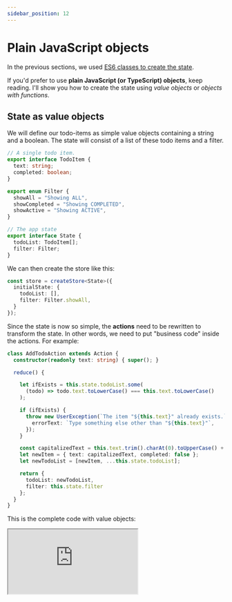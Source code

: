 ```yaml
---
sidebar_position: 12
---
```


# Plain JavaScript objects

In the previous sections, we used [ES6 classes to create the state](./full-code#tutorial-code).

If you'd prefer to use **plain JavaScript (or TypeScript) objects**, keep reading.
I'll show you how to create the state using _value objects_ or _objects with functions_.

## State as value objects

We will define our todo-items as simple value objects containing a string and a boolean.
The state will consist of a list of these todo items and a filter.

```ts
// A single todo item.
export interface TodoItem {
  text: string;
  completed: boolean;
}

export enum Filter {
  showAll = "Showing ALL",
  showCompleted = "Showing COMPLETED",
  showActive = "Showing ACTIVE",
}

// The app state
export interface State {
  todoList: TodoItem[];
  filter: Filter;
}
```

We can then create the store like this:

```ts
const store = createStore<State>({
  initialState: {
    todoList: [],
    filter: Filter.showAll,
  }
});
```

Since the state is now so simple,
the **actions** need to be rewritten to transform the state.
In other words, we need to put "business code" inside the actions.
For example:

```ts
class AddTodoAction extends Action {
  constructor(readonly text: string) { super(); }

  reduce() {    

    let ifExists = this.state.todoList.some(
      (todo) => todo.text.toLowerCase() === this.text.toLowerCase()
    );

    if (ifExists) {
      throw new UserException(`The item "${this.text}" already exists.`, {
        errorText: `Type something else other than "${this.text}"`,
      });
    }

    const capitalizedText = this.text.trim().charAt(0).toUpperCase() + this.text.trim().slice(1);
    let newItem = { text: capitalizedText, completed: false };
    let newTodoList = [newItem, ...this.state.todoList];

    return { 
      todoList: newTodoList, 
      filter: this.state.filter 
    };
  }
}
```

This is the complete code with value objects:

<iframe
src="https://codesandbox.io/embed/k543sv?view=editor&module=%2Fsrc%2FApp.dart&hidenavigation=1&fontsize=12.5&editorsize=70&previewwindow=browser&hidedevtools=1&hidenavigation=1"
style={{ width:'100%', height: '650px', borderRight:'1px solid black' }}
title="counter-async-redux-example"
sandbox="allow-forms allow-modals allow-popups allow-presentation allow-same-origin allow-scripts"
/>

<br></br>

## State as objects with functions

If we want to avoid adding "business code" to the actions,
we can instead add **functions** to the objects.
We want objects to know how to modify themselves.

For example, this would be our `TodoList` code:

```ts
export interface TodoList {
  items: TodoItem[];
  addTodoFromText: (text: string) => TodoList;
  addTodo: (newItem: TodoItem) => TodoList;
  ifExists: (text: string) => boolean;
  removeTodo: (item: TodoItem) => TodoList;
  removeCompleted: () => TodoList;
  toggleTodo: (item: TodoItem) => TodoList;
  isEmpty: () => boolean;
  countCompleted: () => number;
  [Symbol.iterator]: () => IterableIterator<TodoItem>;
  toString: () => string;
}

const createTodoList = (items: TodoItem[] = []): TodoList => ({
  items,
  
  addTodoFromText(text: string) {
    const trimmedText = text.trim();
    const capitalizedText =
      trimmedText.charAt(0).toUpperCase() + trimmedText.slice(1);
    return this.addTodo(createTodoItem(capitalizedText));
  },
  
  addTodo(newItem: TodoItem) {
    if (newItem.text === "" || this.ifExists(newItem.text)) return this;
    else return createTodoList([newItem, ...this.items]);
  },
  
  ifExists(text: string) {
    return this.items.some(
      (todo) => todo.text.toLowerCase() === text.toLowerCase()
    );
  },
  
  removeTodo(item: TodoItem) {
    return createTodoList(
      this.items.filter((itemInList) => itemInList !== item)
    );
  },
  
  removeCompleted() {
    return createTodoList(
      this.items.filter((itemInList) => !itemInList.completed)
    );
  },
  
  toggleTodo(item: TodoItem) {
    const newTodos = this.items.map((itemInList) =>
      itemInList === item ? item.toggleCompleted() : itemInList
    );
    return createTodoList(newTodos);
  },
  
  isEmpty() {
    return this.items.length === 0;
  },
  
  countCompleted() {
    return this.items.filter((item) => item.completed).length;
  },
  
  *[Symbol.iterator]() {
    for (let i = 0; i < this.items.length; i++) {
      yield this.items[i];
    }
  },
  
  toString() {
    return `TodoList{${this.items.join(",")}}`;
  },
});
```

The code above is similar to [the one](./full-code#tutorial-code) we created with ES6 classes.
Now the actions don't need to know how to transform the state.
Instead, they ask the state to modify itself:

```ts
class AddTodoAction extends Action {
  constructor(readonly text: string) {
    super();
  }

  reduce() {    

    if (this.state.todoList.ifExists(this.text)) {
      throw new UserException(`The item "${this.text}" already exists.`, {
        errorText: `Type something else other than "${this.text}"`,
      });
    }

    let newTodoList = this.state.todoList.addTodoFromText(this.text);
    return this.state.withTodoList(newTodoList);
  }
}
```

This is the complete code with objects with functions:

<iframe
src="https://codesandbox.io/embed/2cwkjc?view=editor&module=%2Fsrc%2FApp.dart&hidenavigation=1&fontsize=12.5&editorsize=70&previewwindow=browser&hidedevtools=1&hidenavigation=1"
style={{ width:'100%', height: '650px', borderRight:'1px solid black' }}
title="counter-async-redux-example"
sandbox="allow-forms allow-modals allow-popups allow-presentation allow-same-origin allow-scripts"
/>

## Comparison

Let's compare the 3 approaches:

* [State as ES6 classes](./full-code#tutorial-code) - The business code is inside the state classes.
  Actions don't need to contain any business code. Easy to serialize with the `ClassPersistor`
  provided by Async Redux. Immutability is trivial.

* [State as value objects](#state-as-value-objects) - The business code is inside the actions.
  Easy to serialize with `JSON.stringify` and `JSON.parse`.
  May benefit from [Immer](https://www.npmjs.com/package/immer) to help with immutability.

* [State as objects with functions](#state-as-objects-with-functions) - The business code is inside
  the state objects.
  The actions don't need to contain any business code. Immutability is trivial.
  More difficult to serialize, since the deserialization process must preserve the functions.

In table format:

| Approach                                                            | Business Code Location   | Serialization                               | Immutability                                                  |
|---------------------------------------------------------------------|--------------------------|---------------------------------------------|---------------------------------------------------------------|
| [State as ES6 classes](./full-code#tutorial-code)                   | Inside the state classes | Easy with `ClassPersistor` from Async Redux | Trivial                                                       |
| [State as value objects](#state-as-value-objects)                   | Inside the actions       | Easy with `JSON.stringify` and `JSON.parse` | May benefit from [Immer](https://www.npmjs.com/package/immer) |
| [State as objects with functions](#state-as-objects-with-functions) | Inside the state objects | More difficult, must preserve functions     | Trivial                                                       |

